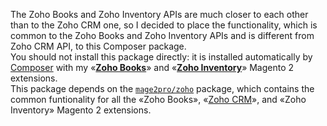 The Zoho Books and Zoho Inventory APIs are much closer to each other than to the Zoho CRM one, so I decided to place the functionality, which is common to the Zoho Books and Zoho Inventory APIs and is different from Zoho CRM API, to this Composer package.  
You should not install this package directly: it is installed automatically by [Composer](https://getcomposer.org/) with my «[**Zoho Books**](https://mage2.pro/c/extensions/zoho-books)» and «[**Zoho Inventory**](https://mage2.pro/c/extensions/zoho-inventory»)» Magento 2 extensions.  
This package depends on the [`mage2pro/zoho`](https://github.com/mage2pro/zoho) package, which contains the common funtionality for all the «Zoho Books», «[Zoho CRM](https://mage2.pro/c/extensions/zoho-crm)», and «Zoho Inventory» Magento 2 extensions.   
